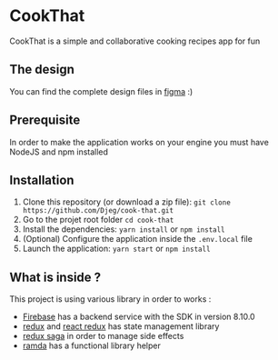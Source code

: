# CookThat

CookThat is a simple and collaborative cooking recipes app for
fun

## The design

You can find the complete design files in [figma](https://www.figma.com/file/IOaW6SWvxlE2INYwwFZIby/Cook-That?node-id=103%3A8) :)

## Prerequisite

In order to make the application works on your engine
you must have NodeJS and npm installed

## Installation

1. Clone this repository (or download a zip file):
   `git clone https://github.com/Djeg/cook-that.git`
2. Go to the projet root folder
   `cd cook-that`
3. Install the dependencies: `yarn install` or `npm install`
4. (Optional) Configure the application inside the
   `.env.local` file
5. Launch the application: `yarn start` or `npm install`

## What is inside ?

This project is using various library in order to
works :

- [Firebase](https://firebase.google.com/) has a backend service with
  the SDK in version 8.10.0
- [redux](https://redux.js.org/) and [react redux](https://react-redux.js.org/) has
  state management library
- [redux saga](https://redux-saga.js.org/) in order to manage side effects
- [ramda](https://ramdajs.com/) has a functional library helper
